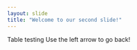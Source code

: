 ```yaml
---
layout: slide
title: "Welcome to our second slide!"
---
```

Table testing
Use the left arrow to go back!
